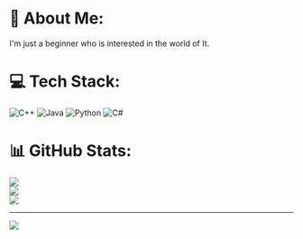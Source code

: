 # 💫 About Me:
I'm just a beginner who is interested in the world of It.


# 💻 Tech Stack:
![C++](https://img.shields.io/badge/c++-%2300599C.svg?style=for-the-badge&logo=c%2B%2B&logoColor=white) ![Java](https://img.shields.io/badge/java-%23ED8B00.svg?style=for-the-badge&logo=openjdk&logoColor=white) ![Python](https://img.shields.io/badge/python-3670A0?style=for-the-badge&logo=python&logoColor=ffdd54) ![C#](https://img.shields.io/badge/c%23-%23239120.svg?style=for-the-badge&logo=csharp&logoColor=white)
# 📊 GitHub Stats:
![](https://github-readme-stats.vercel.app/api?username=Xvier86&theme=dark&hide_border=false&include_all_commits=false&count_private=true)<br/>
![](https://github-readme-streak-stats.herokuapp.com/?user=Xvier86&theme=dark&hide_border=false)<br/>
![](https://github-readme-stats.vercel.app/api/top-langs/?username=Xvier86&theme=dark&hide_border=false&include_all_commits=false&count_private=true&layout=compact)

---
[![](https://visitcount.itsvg.in/api?id=Xvier86&icon=4&color=6)](https://visitcount.itsvg.in)
